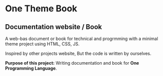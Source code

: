# One Theme Book

## Documentation website / Book

A web-bas document or book for technical and progrmming with a minimal theme project using HTML, CSS, JS.

Inspired by other projects website, But the code is written by ourselves.

**Purpose of this project:** Writing documentation and book for __One Programming Language__.
